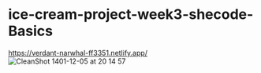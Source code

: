 # ice-cream-project-week3-shecode-Basics
https://verdant-narwhal-ff3351.netlify.app/
![CleanShot 1401-12-05 at 20 14 57](https://user-images.githubusercontent.com/86524039/221345771-25ba26bd-164c-4415-8ed3-f4f350171957.png)
